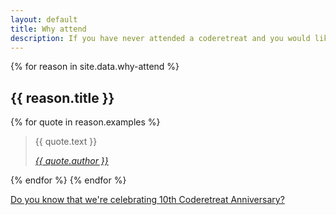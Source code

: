 ```yaml
---
layout: default
title: Why attend
description: If you have never attended a coderetreat and you would like to know the reason why it's so special
---
```


{% for reason in site.data.why-attend %}
## {{ reason.title }}

{% for quote in reason.examples %}
<blockquote class="quote">
  <p class="first">{{ quote.text }}</p>
  <cite><a href="{{ quote.url }}">{{ quote.author }}</a></cite>
</blockquote>
{% endfor %}
{% endfor %}

<p class="last-section">
    <a href="{% link pages/10-years/index.md %}">Do you know that we're celebrating 10th Coderetreat Anniversary?</a>
</p>
